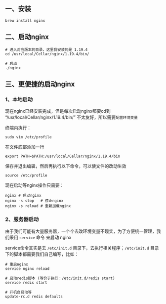 
## 一、安装
```shell
brew install nginx
```

## 二、启动nginx

```shell
# 进入对应版本的目录，这里我安装的是 1.19.4
cd /usr/local/Cellar/nginx/1.19.4/bin/

# 启动
./nginx
```

## 三、更便捷的启动nginx

### 1、本地启动

现在nginx已经安装完成，但是每次启动nginx都要cd到 “/usr/local/Cellar/nginx/1.19.4/bin/” 不太友好，所以需要`配置环境变量`

终端内执行：

```shell
sudo vim /etc/profile
```

在文件底部添加一行

```shell
export PATH=$PATH:/usr/local/Cellar/nginx/1.19.4/bin
```
保存并退出编辑，然后再执行以下命令，可以使文件的改动生效

```shell
source /etc/profile
```

现在启动等nginx操作只需要：
```shell
nginx # 启动nginx
nginx -s stop   # 停止nginx
nginx -s reload # 重新加载nginx
```

### 2、服务器启动

由于我们可能有大量服务器，一个个去改环境变量不现实，为了方便统一管理，我们采用 `service` 命令 来启动 nginx

service命令其实是去 `/etc/init.d` 目录下，去执行相关程序；`/etc/init.d` 目录下的脚本都需要我们自己编写，比如：

 ```shell
# 重启nginx
service nginx reload 

# 启动redis脚本 (等价于执行：/etc/init.d/redis start)
service redis start

# 开机自启动等
update-rc.d redis defaults
 ```

